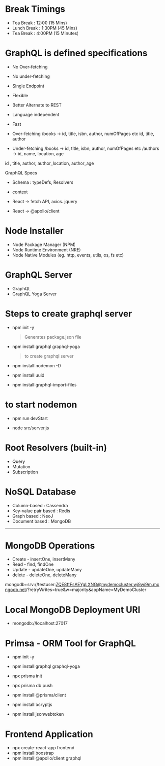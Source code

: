 # Break Timings

- Tea Break : 12:00 (15 Mins)
- Lunch Break : 1:30PM (45 Mins)
- Tea Break : 4:00PM (15 Minutes)

# GraphQL is defined specifications

- No Over-fetching
- No under-fetching
- Single Endpoint
- Flexible
- Better Alternate to REST
- Language independent
- Fast

- Over-fetching
  /books -> id, title, isbn, author, numOfPages etc
  id, title, author

- Under-fetching
  /books -> id, title, isbn, author, numOfPages etc
  /authors -> id, name, location, age

id , title, author, author_location, author_age

GraphQL Specs

- Schema : typeDefs, Resolvers
- context

- React -> fetch API, axios. jquery
- React -> @apollo/client

# Node Installer

- Node Package Manager (NPM)
- Node Runtime Environment (NRE)
- Node Native Modules (eg. http, events, utils, os, fs etc)

# GraphQL Server

- GraphQL
- GraphQL Yoga Server

# Steps to create graphql server

- npm init -y
  > Generates package.json file
- npm install graphql graphql-yoga
  > to create graphql server
- npm install nodemon -D

- npm install uuid
- npm install graphql-import-files

# to start nodemon

- npm run devStart

- node src/server.js

# Root Resolvers (built-in)

- Query
- Mutation
- Subscription

# NoSQL Database

- Column-based : Cassendra
- Key-value pair based : Redis
- Graph based : NeoJ
- Document based : MongoDB

---

# MongoDB Operations

- Create - insertOne, insertMany
- Read - find, findOne
- Update - updateOne, updateMany
- delete - deleteOne, deleteMany

mongodb+srv://testuser:ZQE8ftFsAEYgLXNG@mydemocluster.wj9wi9m.mongodb.net/?retryWrites=true&w=majority&appName=MyDemoCluster

# Local MongoDB Deployment URI

- mongodb://localhost:27017

# Primsa - ORM Tool for GraphQL

- npm init -y
- npm install graphql graphql-yoga

- npx prisma init
- npx prisma db push
- npm install @prisma/client
- npm install bcryptjs
- npm install jsonwebtoken

# Frontend Application

- npx create-react-app frontend
- npm install boostrap
- npm install @apollo/client graphql
